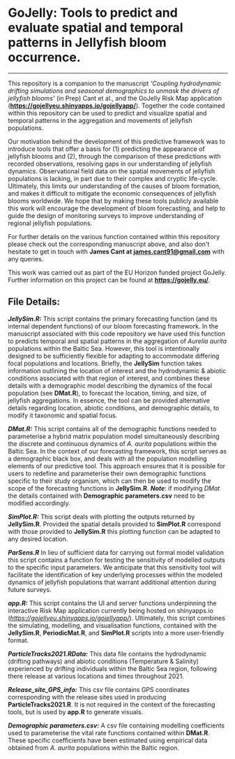 # GoJelly: Tools to predict and evaluate spatial and temporal patterns in Jellyfish bloom occurrence.
---

This repository is a companion to the manuscript *'Coupling hydrodynamic drifting simulations and seasonal demographics to unmask the drivers of jellyfish blooms'* (in Prep) Cant et al., and the GoJelly Risk Map application (**https://gojellyeu.shinyapps.io/gojellyapp/**). Together the code contained within this repository can be used to predict and visualize spatial and temporal patterns in the aggregation and movements of jellyfish populations.

Our motivation behind the development of this predictive framework was to introduce tools that offer a basis for (1) predicting the appearance of jellyfish blooms and (2), through the comparison of these predictions with recorded observations, resolving gaps in our understanding of jellyfish dynamics. Observational field data on the spatial movements of jellyfish populations is lacking, in part due to their complex and cryptic life-cycle. Ultimately, this limits our understanding of the causes of bloom formation, and makes it difficult to mitigate the economic consequences of jellyfish blooms worldwide. We hope that by making these tools publicly available this work will encourage the development of bloom forecasting, and help to guide the design of monitoring surveys to improve understanding of regional jellyfish populations.

For further details on the various function contained within this repository please check out the corresponding manuscript above, and also don't hesitate to get in touch with **James Cant at james.cant91@gmail.com** with any queries.

This work was carried out as part of the EU Horizon funded project GoJelly. Further information on this project can be found at **https://gojelly.eu/**.



## File Details:

***JellySim.R:***
This script contains the primary forecasting function (and its internal dependent functions) of our bloom forecasting framework. In the manuscript associated with this code repository we have used this function to predicts temporal and spatial patterns in the aggregation of *Aurelia aurita* populations within the Baltic Sea. However, this tool is intentionally designed to be sufficiently flexible for adapting to accommodate differing focal populations and locations. Briefly, the **JellySim** function takes information outlining the location of interest and the hydrodynamic & abiotic conditions associated with that region of interest, and combines these details with a demographic model describing the dynamics of the focal population (see **DMat.R**), to forecast the location, timing, and size, of jellyfish aggregations. In essence, the tool can be provided alternative details regarding location, abiotic conditions, and demographic details, to modify it taxonomic and spatial focus.

***DMat.R:***
This script contains all of the demographic functions needed to parameterise a hybrid matrix population model simultaneously describing the discrete and continuous dynamics of *A. aurita* populations within the Baltic Sea. In the context of our forecasting framework, this script serves as a demographic black box, and deals with all the population modelling elements of our predictive tool. This approach ensures that it is possible for users to redefine and parameterise their own demographic functions specific to their study organism, which can then be used to modify the scope of the forecasting functions in **JellySim.R**. ***Note***: if modifying *DMat* the details contained with **Demographic parameters.csv** need to be modified accordingly.

***SimPlot.R:***
This script deals with plotting the outputs returned by **JellySim.R**. Provided the spatial details provided to **SimPlot.R** correspond with those provided to **JellySim.R** this plotting function can be adapted to any desired location.

***ParSens.R***
In lieu of sufficient data for carrying out formal model validation this script contains a function for testing the sensitivity of modelled outputs to the specific input parameters. We anticipate that this sensitivity tool will facilitate the identification of key underlying processes within the modeled dynamics of jellyfish populations that warrant additional attention during future surveys.

***app.R:***
This script contains the UI and server functions underpinning the interactive Risk Map application currently being hosted on shinyapps.io (*https://gojellyeu.shinyapps.io/gojellyapp/*). Ultimately, this script combines the simulating, modelling, and visualisation functions, contained with the **JellySim.R**, **PeriodicMat.R**, and **SimPlot.R** scripts into a more user-friendly format.

***ParticleTracks2021.RData:***
This data file contains the hydrodynamic (drifting pathways) and abiotic conditions (Temperature & Salinity) experienced by drifting individuals within the Baltic Sea region, following there release at various locations and times throughout 2021.

***Release_site_GPS_info:***
This csv file contains GPS coordinates corresponding with the release sites used in producing **ParticleTracks2021.R**. It is not required in the context of the forecasting tools, but is used by **app.R** to generate visuals.

***Demographic parameters.csv:***
A csv file containing modelling coefficients used to parameterise the vital rate functions contained within **DMat.R**. These specific coefficients have been estimated using empirical data obtained from *A. aurita* populations within the Baltic region.
